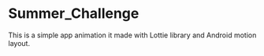 # Summer_Challenge
This is a simple app animation it made with Lottie library and Android motion layout.
